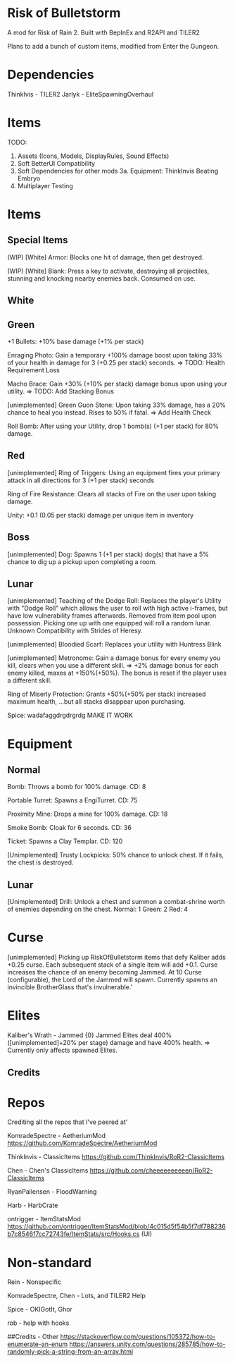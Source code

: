 # Risk of Bulletstorm

A mod for Risk of Rain 2. Built with BepInEx and R2API and TILER2

Plans to add a bunch of custom items, modified from Enter the Gungeon.

# Dependencies

ThinkIvis - TILER2
Jarlyk - EliteSpawningOverhaul

# Items
TODO:
1. Assets (Icons, Models, DisplayRules, Sound Effects)
2. Soft BetterUI Compatibility
3. Soft Dependencies for other mods
3a. Equipment: ThinkInvis Beating Embryo
4. Multiplayer Testing

# Items

## Special Items

(WIP) [White] Armor: Blocks one hit of damage, then get destroyed.

(WIP) [White] Blank: Press a key to activate, destroying all projectiles, stunning and knocking nearby enemies back. Consumed on use.

## White

## Green

+1 Bullets: +10% base damage (+1% per stack)

Enraging Photo: Gain a temporary +100% damage boost  upon taking 33% of your health in damage for 3 (+0.25 per stack) seconds.
=> TODO: Health Requirement Loss

Macho Brace: Gain +30% (+10% per stack) damage bonus upon using your utility.
=> TODO: Add Stacking Bonus

[unimplemented] Green Guon Stone: Upon taking 33% damage, has a 20% chance to heal you instead. Rises to 50% if fatal.
=> Add Health Check

Roll Bomb: After using your Utility, drop 1 bomb(s) (+1 per stack) for 80% damage.

## Red

[unimplemented] Ring of Triggers: Using an equipment fires your primary attack in all directions for 3 (+1 per stack) seconds

Ring of Fire Resistance: Clears all stacks of Fire on the user upon taking damage.

Unity: +0.1 (0.05 per stack) damage per unique item in inventory

## Boss

[unimplemented] Dog: Spawns 1 (+1 per stack) dog(s) that have a 5% chance to dig up a pickup upon completing a room.


## Lunar

[unimplemented] Teaching of the Dodge Roll: Replaces the player's Utility with "Dodge Roll" which allows the user to roll with high active i-frames, but have low vulnerability frames afterwards. Removed from item pool upon possession.
Picking one up with one equipped will roll a random lunar.
Unknown Compatibility with Strides of Heresy.

[unimplemented] Bloodied Scarf: Replaces your utility with Huntress Blink

[unimplemented] Metronome: Gain a damage bonus for every enemy you kill, clears when you use a different skill.
=> +2% damage bonus for each enemy killed, maxes at +150%(+50%). The bonus is reset if the player uses a different skill.

Ring of Miserly Protection: Grants +50%(+50% per stack) increased maximum health, ...but all stacks disappear upon purchasing.

Spice: wadafaggdrgdrgrdg MAKE IT WORK

# Equipment

## Normal

Bomb: Throws a bomb for 100% damage. CD: 8

Portable Turret: Spawns a EngiTurret. CD: 75

Proximity Mine: Drops a mine for 100% damage. CD: 18

Smoke Bomb: Cloak for 6 seconds. CD: 36

Ticket: Spawns a Clay Templar. CD: 120

[Unimplemented] Trusty Lockpicks: 50% chance to unlock chest. If it fails, the chest is destroyed.


## Lunar
[Unimplemented] Drill: Unlock a chest and summon a combat-shrine worth of enemies depending on the chest.
	Normal: 1 
	Green: 2
	Red: 4
	


# Curse
[unimplemented] Picking up RiskOfBulletstorm items that defy Kaliber adds +0.25 curse. Each subsequent stack of a single item will add +0.1.
Curse increases the chance of an enemy becoming Jammed.
At 10 Curse (configurable), the Lord of the Jammed will spawn. Currently spawns an invincible BrotherGlass that's invulnerable.'

# Elites
Kaliber's Wrath - Jammed {0}
Jammed Elites deal 400% ([unimplemented]+20% per stage) damage and have 400% health.
=> Currently only affects spawned Elites.


## Credits
# Repos

Crediting all the repos that I've peered at'

KomradeSpectre - AetheriumMod https://github.com/KomradeSpectre/AetheriumMod

ThinkInvis - ClassicItems https://github.com/ThinkInvis/RoR2-ClassicItems

Chen - Chen's ClassicItems https://github.com/cheeeeeeeeeen/RoR2-ClassicItems

RyanPallensen - FloodWarning 

Harb - HarbCrate

ontrigger - ItemStatsMod https://github.com/ontrigger/ItemStatsMod/blob/4c015d5f54b5f7df788236b7c8546f7cc72743fe/ItemStats/src/Hooks.cs (UI)

# Non-standard

Rein - Nonspecific

KomradeSpectre, Chen - Lots, and TILER2 Help

Spice - OKIGotIt, Ghor

rob - help with hooks

##Credits - Other
https://stackoverflow.com/questions/105372/how-to-enumerate-an-enum
https://answers.unity.com/questions/285785/how-to-randomly-pick-a-string-from-an-array.html